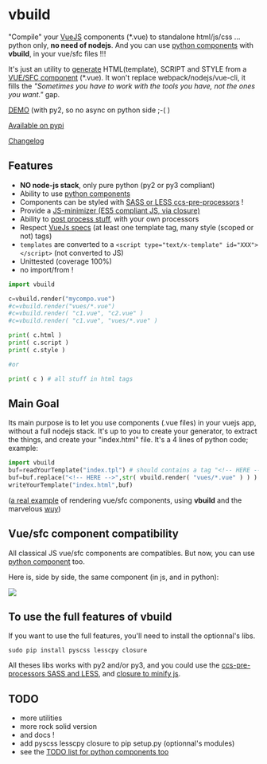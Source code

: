 # vbuild

"Compile" your [VueJS](https://vuejs.org/) components (*.vue) to standalone html/js/css ... python only, **no need of nodejs**. And you can use [python components](https://github.com/manatlan/vbuild/blob/master/doc/PyComponent.md) with **vbuild**, in your vue/sfc files !!!

It's just an utility to [generate](https://github.com/manatlan/vbuild/blob/master/doc/generate.md) HTML(template), SCRIPT and STYLE from a [VUE/SFC component]((https://fr.vuejs.org/v2/guide/single-file-components.html)) (*.vue). It won't replace webpack/nodejs/vue-cli, it fills the _"Sometimes you have to work with the tools you have, not the ones you want."_ gap.

[DEMO](https://on-the.appspot.com/vbuild/) (with py2, so no async on python side ;-( )

[Available on pypi](https://pypi.org/project/vbuild/)

[Changelog](https://github.com/manatlan/vbuild/blob/master/changelog.md)

## Features

 * **NO node-js stack**, only pure python (py2 or py3 compliant)
 * Ability to use [python components](https://github.com/manatlan/vbuild/blob/master/doc/PyComponent.md)
 * Components can be styled with [SASS or LESS ccs-pre-processors](https://github.com/manatlan/vbuild/blob/master/doc/CssPreProcess.md) !
 * Provide a [JS-minimizer (ES5 compliant JS, via closure)](https://github.com/manatlan/vbuild/blob/master/doc/minimize.md)
 * Ability to [post process stuff](https://github.com/manatlan/vbuild/blob/master/doc/PostProcess.md), with your own processors
 * Respect [VueJs specs](https://vue-loader.vuejs.org/spec.html) (at least one template tag, many style (scoped or not) tags)
 * `templates` are converted to a `<script type="text/x-template" id="XXX"></script>` (not converted to JS)
 * Unittested (coverage 100%)
 * no import/from ! 
 

```python
import vbuild

c=vbuild.render("mycompo.vue")
#c=vbuild.render("vues/*.vue")
#c=vbuild.render( "c1.vue", "c2.vue" )
#c=vbuild.render( "c1.vue", "vues/*.vue" )

print( c.html )
print( c.script )
print( c.style )

#or 

print( c ) # all stuff in html tags

```

## Main Goal

Its main purpose is to let you use components (.vue files) in your vuejs app, without a full nodejs stack. It's up to you to create your generator, to extract the things, and create your "index.html" file. It's a 4 lines of python code; example:

```python
import vbuild
buf=readYourTemplate("index.tpl") # should contains a tag "<!-- HERE -->" that would be substituted
buf=buf.replace("<!-- HERE -->",str( vbuild.render( "vues/*.vue" ) ) )
writeYourTemplate("index.html",buf)
```

([a real example](https://github.com/manatlan/wuy/tree/master/examples/vueapp) of rendering vue/sfc components, using **vbuild** and the marvelous [wuy](https://github.com/manatlan/wuy))


## Vue/sfc component compatibility

All classical JS vue/sfc components are compatibles. But now, you can use [python component](https://github.com/manatlan/vbuild/blob/master/doc/PyComponent.md) too. 

Here is, side by side, the same component (in js, and in python):

<image src="https://raw.githubusercontent.com/manatlan/vbuild/master/doc/vs.png"/>

## To use the full features of vbuild

If you want to use the full features, you'll need to install the optionnal's libs.

```
sudo pip install pyscss lesscpy closure
```

All theses libs works with py2 and/or py3, and you could use the [ccs-pre-processors SASS and LESS](https://github.com/manatlan/vbuild/blob/master/doc/CssPreProcess.md), and [closure to minify js](https://github.com/manatlan/vbuild/blob/master/doc/minimize.md).

## TODO

 * more utilities
 * more rock solid version
 * and docs !
 * add pyscss lesscpy closure to pip setup.py (optionnal's modules)
 * see the [TODO list for python components too](https://github.com/manatlan/vbuild/blob/master/doc/PyComponent.md)

